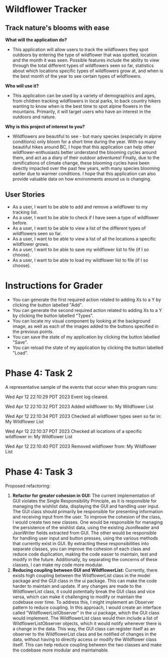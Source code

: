 # Wildflower Tracker

## Track nature's blooms with ease 

**What will the application do?**
- This application will allow users to track the wildflowers 
they spot outdoors by entering the type of wildflower that
was spotted, location and the month it was seen. 
Possible features include the ability to view through the total
different types of wildflowers seen so far, statistics about 
which locations specific types of wildflowers grow at, and when is the best month of 
the year to see certain types of wildflowers.

**Who will use it?**
- This application can be used by a variety of demographics and ages, from 
children tracking wildflowers in local parks, to back country hikers wanting to know
when is the best time to spot alpine flowers in the mountains. Primarily, it will target users
who have an interest in the outdoors and nature. 

**Why is this project of interest to you?** 
- Wildflowers are beautiful to see - but many species (especially in alpine conditions)
only bloom for a short time during the year. With so many beautiful hikes around
BC, I hope that this application can help other wildflower-enthusiasts
better understand the blooming cycles around them, and act as a diary of 
their outdoor adventures! Finally, due to the ramifications of climate change, these blooming 
cycles have been directly impacted over the past few years, with many species 
blooming earlier due to warmer conditions. I hope that this application can also provide 
valuable data on how environments around us is changing.

## User Stories 
- As a user, I want to be able to add and remove a wildflower to my tracking list.
- As a user, I want to be able to check if I have seen a type of wildflower before. 
- As a user, I want to be able to view a list of the different types of wildflowers seen so far.
- As a user, I want to be able to view a list of all the locations a specific wildflower grows.
- As a user, I want to be able to save my wildflower list to file (if I so choose).
- As a user, I want to be able to load my wildflower list to file (if I so choose).

# Instructions for Grader
- You can generate the first required action related to adding Xs to a Y by clicking the button
  labelled "Add".
- You can generate the second required action related to adding Xs to a Y by clicking the button
  labelled "Types".
- You can locate my visual component by looking at the background image, as well as each of the images
  added to the buttons specified in the previous points.
- You can save the state of my application by clicking the button labelled "Save".
- You can reload the state of my application by clicking the button labelled "Load".

# Phase 4: Task 2
A representative sample of the events that occur when this program runs:

Wed Apr 12 22:10:29 PDT 2023
Event log cleared.

Wed Apr 12 22:10:32 PDT 2023
Added wildflower to: My Wildflower List

Wed Apr 12 22:10:34 PDT 2023
Checked all wildflower types seen so far in: My Wildflower List

Wed Apr 12 22:10:37 PDT 2023
Checked all locations of a specific wildflower in: My Wildflower List

Wed Apr 12 22:10:40 PDT 2023
Removed wildflower from: My Wildflower List

# Phase 4: Task 3
Proposed refactoring: 

1. **Refactor for greater cohesion in GUI:**
The current implementation of GUI violates the Single Responsibility Principle, as it is responsible for managing 
the wishlist data, displaying the GUI and handling user input. The GUI class should primarily be responsible for 
presenting information and receiving input from the user. To improve the cohesion of the class, I would create two new 
classes. One would be responsible for managing the persistence of the wishlist data, using the existing JsonReader and 
JsonWriter fields extracted from GUI. The other would be responsible for handling user input and button presses, using 
the various methods that currently exist in GUI. By extracting these responsibilities into separate classes, you can 
improve the cohesion of each class and reduce code duplication, making the code easier to maintain, test and modify 
in the future. Additionally, by separating the concerns of these classes, I can make my code more modular. 
2. **Reducing coupling between GUI and WildflowerList:** Currently, there exists high coupling between the WildflowerList 
class in the model package and the GUI class in the ui package. This can make the code harder to maintain and update. 
If any changes are made to the WildflowerList class, it could potentially break the GUI class and vice versa, which 
can make it challenging to modify or maintain the codebase over time. To address this, I might implement an Observer 
pattern to reduce coupling. In this approach, I would create an interface called "WildflowerListObserver" in the ui 
package, which the GUI class would implement. The WildflowerList class would then include a list of 
WildflowerListObserver objects, which it would notify whenever there is a change in the data. This way, the GUI 
class can register itself as an observer to the WildflowerList class and be notified of changes in the data, without
having to directly access or modify the Wildflower class itself. This can help reduce coupling between the two classes
and make the codebase more modular and maintainable.




